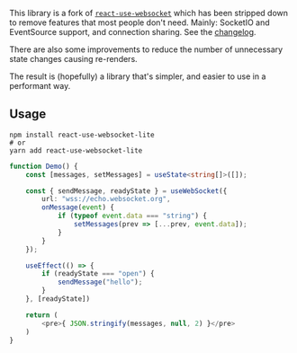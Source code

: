 This library is a fork of [`react-use-websocket`](https://github.com/robtaussig/react-use-websocket)
which has been stripped down to remove features that most people don't need. Mainly: SocketIO and EventSource support,
and connection sharing. See the [changelog](https://github.com/michaelboyles/react-use-websocket-lite/#changelog).

There are also some improvements to reduce the number of unnecessary state changes causing re-renders.

The result is (hopefully) a library that's simpler, and easier to use in a performant way.

## Usage

```text
npm install react-use-websocket-lite
# or
yarn add react-use-websocket-lite
```

```ts
function Demo() {
    const [messages, setMessages] = useState<string[]>([]);

    const { sendMessage, readyState } = useWebSocket({
        url: "wss://echo.websocket.org",
        onMessage(event) {
            if (typeof event.data === "string") {
                setMessages(prev => [...prev, event.data]);
            }
        }
    });

    useEffect(() => {
        if (readyState === "open") {
            sendMessage("hello");
        }
    }, [readyState])

    return (
        <pre>{ JSON.stringify(messages, null, 2) }</pre>
    )
}
```